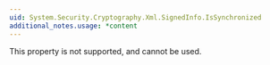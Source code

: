 ```yaml
---
uid: System.Security.Cryptography.Xml.SignedInfo.IsSynchronized
additional_notes.usage: *content
---
```


<p>This property is not supported, and cannot be used.</p>


